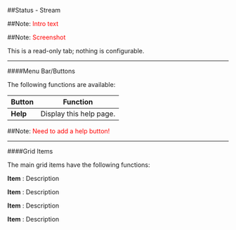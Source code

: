 ##Status - Stream

##Note: <font color=red>Intro text</font>

##Note: <font color=red>Screenshot</font>

This is a read-only tab; nothing is configurable.

---

####Menu Bar/Buttons

The following functions are available:

Button     | Function
-----------|---------
**Help**   | Display this help page.

##Note: <font color=red>Need to add a help button!</font>

---

####Grid Items

The main grid items have the following functions:

**Item**
: Description

**Item**
: Description

**Item**
: Description

**Item**
: Description

